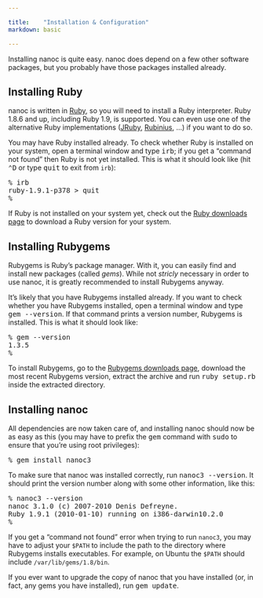 ```yaml
---

title:    "Installation & Configuration"
markdown: basic

---
```


Installing nanoc is quite easy. nanoc does depend on a few other software packages, but you probably have those packages installed already.

Installing Ruby
---------------

nanoc is written in [Ruby](http://ruby-lang.org/), so you will need to install a Ruby interpreter. Ruby 1.8.6 and up, including Ruby 1.9, is supported. You can even use one of the alternative Ruby implementations ([JRuby](http://jruby.org/), [Rubinius](http://rubini.us/), …) if you want to do so.

You may have Ruby installed already. To check whether Ruby is installed on your system, open a terminal window and type <kbd>irb</kbd>; if you get a “command not found” then Ruby is not yet installed. This is what it should look like (hit <kbd>⌃D</kbd> or type <kbd>quit</kbd> to exit from `irb`):

<pre title="Checking whether Ruby is installed"><span class="prompt">%</span> <kbd>irb</kbd>
ruby-1.9.1-p378 > <kbd>quit</kbd>
<span class="prompt">%</span> </pre>

If Ruby is not installed on your system yet, check out the [Ruby downloads page](http://www.ruby-lang.org/en/downloads/) to download a Ruby version for your system.

Installing Rubygems
-------------------

Rubygems is Ruby’s package manager. With it, you can easily find and install new packages (called _gems_). While not _stricly_ necessary in order to use nanoc, it is greatly recommended to install Rubygems anyway.

It’s likely that you have Rubygems installed already. If you want to check whether you have Rubygems installed, open a terminal window and type <kbd>gem --version</kbd>. If that command prints a version number, Rubygems is installed. This is what it should look like:

<pre title="Checking whether Rubygems is installed"><span class="prompt">%</span> <kbd>gem --version</kbd>
1.3.5
<span class="prompt">%</span> </pre>

To install Rubygems, go to the [Rubygems downloads page](http://rubyforge.org/frs/?group_id=126), download the most recent Rubygems version, extract the archive and run <kbd>ruby setup.rb</kbd> inside the extracted directory.

Installing nanoc
----------------

All dependencies are now taken care of, and installing nanoc should now be as easy as this (you may have to prefix the <kbd>gem</kbd> command with <kbd>sudo</kbd> to ensure that you’re using root privileges):

<pre title="Installing nanoc"><span class="prompt">%</span> <kbd>gem install nanoc3</kbd></pre>

To make sure that nanoc was installed correctly, run <kbd>nanoc3 --version</kbd>. It should print the version number along with some other information, like this:

<pre title="Checking whether nanoc is correctly installed"><span class="prompt">%</span> <kbd>nanoc3 --version</kbd>
nanoc 3.1.0 (c) 2007-2010 Denis Defreyne.
Ruby 1.9.1 (2010-01-10) running on i386-darwin10.2.0
<span class="prompt">%</span> </pre>

If you get a “command not found” error when trying to run `nanoc3`, you may have to adjust your `$PATH` to include the path to the directory where Rubygems installs executables. For example, on Ubuntu the `$PATH` should include `/var/lib/gems/1.8/bin`.

If you ever want to upgrade the copy of nanoc that you have installed (or, in fact, any gems you have installed), run <kbd>gem update</kbd>.
